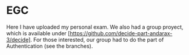 # EGC

Here I have uploaded my personal exam. We also had a group proyect, which is available under [https://github.com/decide-part-andarax-3/decide]. For those interested, our group had to do the part of Authentication (see the branches).